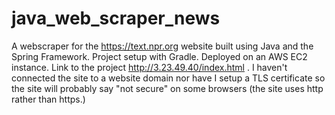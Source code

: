 # java_web_scraper_news
A webscraper for the https://text.npr.org website built using Java and the Spring Framework. Project setup with Gradle. Deployed on an AWS EC2 instance. Link to the project http://3.23.49.40/index.html . I haven't connected the site to a website domain nor have I setup a TLS certificate so the site will probably say "not secure" on some browsers (the site uses http rather than https.)
